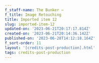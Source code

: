 ```yaml
---
f_staff-name: The Bunker –
f_title: Image Retouching
title: Imported item 12
slug: imported-item-12
updated-on: '2023-06-21T20:17:17.814Z'
created-on: '2023-06-21T20:14:36.142Z'
published-on: '2023-06-28T14:12:18.164Z'
f_sort-order: 11
layout: '[credits-post-production].html'
tags: credits-post-production
---
```



